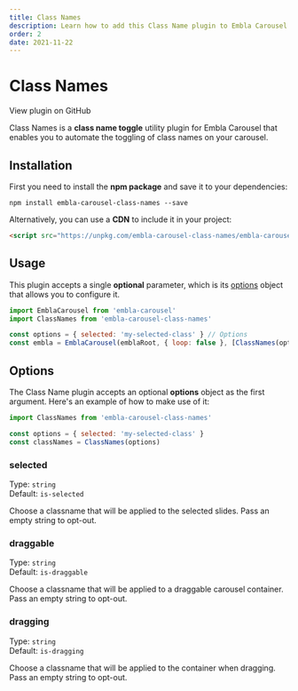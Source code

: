 ```yaml
---
title: Class Names
description: Learn how to add this Class Name plugin to Embla Carousel
order: 2
date: 2021-11-22
---
```


# Class Names

<RepositoryLink to="https://github.com/davidcetinkaya/embla-carousel/tree/master/packages/embla-carousel-class-names">View plugin on GitHub</RepositoryLink>

Class Names is a **class name toggle** utility plugin for Embla Carousel that enables you to automate the toggling of class names on your carousel.

## Installation

First you need to install the **npm package** and save it to your dependencies:

```shell
npm install embla-carousel-class-names --save
```

Alternatively, you can use a **CDN** to include it in your project:

```html
<script src="https://unpkg.com/embla-carousel-class-names/embla-carousel-class-names.umd.js"></script>
```

## Usage

This plugin accepts a single **optional** parameter, which is its [options](/plugins/class-names/#options) object that allows you to configure it.

```js
import EmblaCarousel from 'embla-carousel'
import ClassNames from 'embla-carousel-class-names'

const options = { selected: 'my-selected-class' } // Options
const embla = EmblaCarousel(emblaRoot, { loop: false }, [ClassNames(options)]) // Add plugin
```

## Options

The Class Name plugin accepts an optional **options** object as the first argument. Here's an example of how to make use of it:

```js
import ClassNames from 'embla-carousel-class-names'

const options = { selected: 'my-selected-class' }
const classNames = ClassNames(options)
```

### selected

Type: <BrandPrimaryText>`string`</BrandPrimaryText>  
Default: <BrandSecondaryText>`is-selected`</BrandSecondaryText>

Choose a classname that will be applied to the selected slides. Pass an empty string to opt-out.

### draggable

Type: <BrandPrimaryText>`string`</BrandPrimaryText>  
Default: <BrandSecondaryText>`is-draggable`</BrandSecondaryText>

Choose a classname that will be applied to a draggable carousel container. Pass an empty string to opt-out.

### dragging

Type: <BrandPrimaryText>`string`</BrandPrimaryText>  
Default: <BrandSecondaryText>`is-dragging`</BrandSecondaryText>

Choose a classname that will be applied to the container when dragging. Pass an empty string to opt-out.
